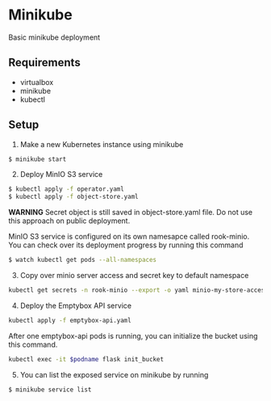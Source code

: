 # Minikube

Basic minikube deployment

## Requirements

- virtualbox
- minikube
- kubectl

## Setup

1. Make a new Kubernetes instance using minikube

```bash
$ minikube start
```

2. Deploy MinIO S3 service

```bash
$ kubectl apply -f operator.yaml
$ kubectl apply -f object-store.yaml
```

__WARNING__ Secret object is still saved in object-store.yaml file. Do not use
this approach on public deployment.

MinIO S3 service is configured on its own namesapce called rook-minio. You can
check over its deployment progress by running this command

```bash
$ watch kubectl get pods --all-namespaces
```

3. Copy over minio server access and secret key to default namespace

```bash
kubectl get secrets -n rook-minio --export -o yaml minio-my-store-access-keys | kubectl apply --namespace=default -f -
```

4. Deploy the Emptybox API service

```bash
kubectl apply -f emptybox-api.yaml
```

After one emptybox-api pods is running, you can initialize the bucket using this
command.

```bash
kubectl exec -it $podname flask init_bucket
```

5. You can list the exposed service on minikube by running

```bash
$ minikube service list
```
